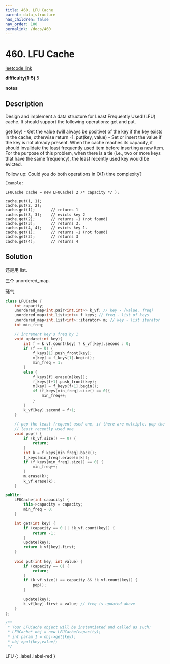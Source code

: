 ```yaml
---
title: 460. LFU Cache
parent: data_structure
has_children: false
nav_order: 100
permalink: /docs/460
---
```

# 460. LFU Cache
[leetcode link](https://leetcode.com/problems/lfu-cache/)

**difficulty(1-5)** 
5

**notes**   


## Description
Design and implement a data structure for Least Frequently Used (LFU) cache. It should support the following operations: get and put.

get(key) - Get the value (will always be positive) of the key if the key exists in the cache, otherwise return -1.
put(key, value) - Set or insert the value if the key is not already present. When the cache reaches its capacity, it should invalidate the least frequently used item before inserting a new item. For the purpose of this problem, when there is a tie (i.e., two or more keys that have the same frequency), the least recently used key would be evicted.

Follow up:
Could you do both operations in O(1) time complexity?
```
Example:

LFUCache cache = new LFUCache( 2 /* capacity */ );

cache.put(1, 1);
cache.put(2, 2);
cache.get(1);       // returns 1
cache.put(3, 3);    // evicts key 2
cache.get(2);       // returns -1 (not found)
cache.get(3);       // returns 3.
cache.put(4, 4);    // evicts key 1.
cache.get(1);       // returns -1 (not found)
cache.get(3);       // returns 3
cache.get(4);       // returns 4
```
## Solution
还是用 list.

三个 unordered_map.

骚气.

```c++
class LFUCache {
    int capacity;
    unordered_map<int,pair<int,int>> k_vf; // key - {value, freq}
    unordered_map<int,list<int>> f_keys; // freq - list of keys
    unordered_map<int,list<int>::iterator> m; // key - list iterator
    int min_freq;
    
    // increment key's freq by 1
    void update(int key){
        int f = k_vf.count(key) ? k_vf[key].second : 0;
        if (f == 0) {
            f_keys[1].push_front(key);
            m[key] = f_keys[1].begin();
            min_freq = 1;
        }
        else {
            f_keys[f].erase(m[key]);
            f_keys[f+1].push_front(key);
            m[key] = f_keys[f+1].begin();
            if (f_keys[min_freq].size() == 0){
                min_freq++;
            }
        }
        k_vf[key].second = f+1;
    }    
    
    // pop the least frequent used one, if there are multiple, pop the 
    // least recently used one
    void pop() {
        if (k_vf.size() == 0) {
            return;
        }
        int k = f_keys[min_freq].back();
        f_keys[min_freq].erase(m[k]);
        if (f_keys[min_freq].size() == 0) {
            min_freq++;
        }
        m.erase(k);
        k_vf.erase(k);
    }

public:
    LFUCache(int capacity) {
        this->capacity = capacity;    
        min_freq = 0;
    }
    
    int get(int key) {
        if (capacity == 0 || !k_vf.count(key)) {
            return -1;
        }
        update(key);
        return k_vf[key].first;
    }
    
    void put(int key, int value) {
        if (capacity == 0) {
            return;
        }
        if (k_vf.size() == capacity && !k_vf.count(key)) {
            pop();
        }
        
        update(key);        
        k_vf[key].first = value; // freq is updated above
    }
};

/**
 * Your LFUCache object will be instantiated and called as such:
 * LFUCache* obj = new LFUCache(capacity);
 * int param_1 = obj->get(key);
 * obj->put(key,value);
 */
```


LFU
{: .label .label-red }
